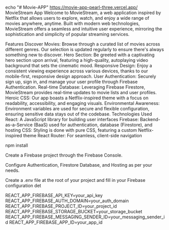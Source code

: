 echo "# Movie-APP"
https://movie-app-pearl-three.vercel.app/
MovieStream App
Welcome to MovieStream, a web application inspired by Netflix that allows users to explore, watch, and enjoy a wide range of movies anywhere, anytime. Built with modern web technologies, MovieStream offers a seamless and intuitive user experience, mirroring the sophistication and simplicity of popular streaming services.

Features
Discover Movies: Browse through a curated list of movies across different genres. Our selection is updated regularly to ensure there's always something new to discover.
Hero Section: Be greeted with a captivating hero section upon arrival, featuring a high-quality, autoplaying video background that sets the cinematic mood.
Responsive Design: Enjoy a consistent viewing experience across various devices, thanks to our mobile-first, responsive design approach.
User Authentication: Securely sign up, sign in, and manage your user profile through Firebase Authentication.
Real-time Database: Leveraging Firebase Firestore, MovieStream provides real-time updates to movie lists and user profiles.
Heroic CSS: Our app boasts a Netflix-inspired theme with a focus on readability, accessibility, and engaging visuals.
Environmental Awareness: Environment variables are used for secure and flexible configuration, ensuring sensitive data stays out of the codebase.
Technologies Used
React: A JavaScript library for building user interfaces
Firebase: Backend-as-a-Service (BaaS) used for authentication, database (Firestore), and hosting
CSS: Styling is done with pure CSS, featuring a custom Netflix-inspired theme
React Router: For seamless, client-side navigation

npm install

Create a Firebase project through the Firebase Console.

Configure Authentication, Firestore Database, and Hosting as per your needs.

Create a .env file at the root of your project and fill in your Firebase configuration det

REACT_APP_FIREBASE_API_KEY=your_api_key
REACT_APP_FIREBASE_AUTH_DOMAIN=your_auth_domain
REACT_APP_FIREBASE_PROJECT_ID=your_project_id
REACT_APP_FIREBASE_STORAGE_BUCKET=your_storage_bucket
REACT_APP_FIREBASE_MESSAGING_SENDER_ID=your_messaging_sender_id
REACT_APP_FIREBASE_APP_ID=your_app_id
